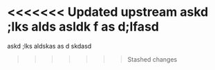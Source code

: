<<<<<<< Updated upstream
askd ;lks alds
asldk f
as d;lfasd
=======
askd ;lks aldskas
as d skdasd
>>>>>>> Stashed changes
